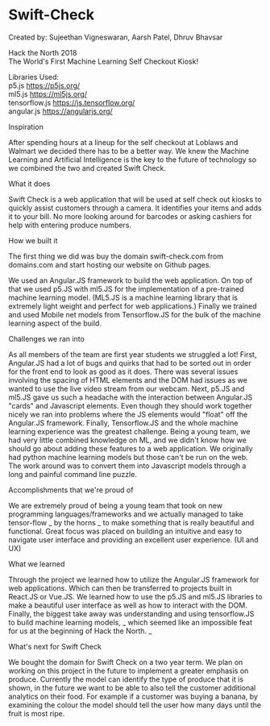 # Swift-Check
Created by: Sujeethan Vigneswaran, Aarsh Patel, Dhruv Bhavsar


Hack the North 2018
<br />
The World's First Machine Learning Self Checkout Kiosk!


Libraries Used:
<br />
  p5.js https://p5js.org/
  <br />
  ml5.js https://ml5js.org/
  <br />
  tensorflow.js https://js.tensorflow.org/
  <br />
  angular.js https://angularjs.org/
 
Inspiration

After spending hours at a lineup for the self checkout at Loblaws and Walmart we decided there has to be a better way. We knew the Machine Learning and Artificial Intelligence is the key to the future of technology so we combined the two and created Swift Check.

What it does

Swift Check is a web application that will be used at self check out kiosks to quickly assist customers through a camera. It identifies your items and adds it to your bill. No more looking around for barcodes or asking cashiers for help with entering produce numbers.

How we built it

The first thing we did was buy the domain swift-check.com from domains.com and start hosting our website on Github pages.

We used an Angular.JS framework to build the web application. On top of that we used p5.JS with ml5.JS for the implementation of a pre-trained machine learning model. (ML5.JS is a machine learning library that is extremely light weight and perfect for web applications.) Finally we trained and used Mobile net models from Tensorflow.JS for the bulk of the machine learning aspect of the build.

Challenges we ran into

As all members of the team are first year students we struggled a lot! First, Angular.JS had a lot of bugs and quirks that had to be sorted out in order for the front end to look as good as it does. There was several issues involving the spacing of HTML elements and the DOM had issues as we wanted to use the live video stream from our webcam. Next, p5.JS and ml5.JS gave us such a headache with the interaction between Angular.JS "cards" and Javascript elements. Even though they should work together nicely we ran into problems where the JS elements would "float" off the Angular.JS framework. Finally, Tensorflow.JS and the whole machine learning experience was the greatest challenge. Being a young team, we had very little combined knowledge on ML, and we didn't know how we should go about adding these features to a web application. We originally had python machine learning models but those can't be run on the web. The work around was to convert them into Javascript models through a long and painful command line puzzle.

Accomplishments that we're proud of

We are extremely proud of being a young team that took on new programming languages/frameworks and we actually managed to take tensor-flow _ by the horns _ to make something that is really beautiful and functional. Great focus was placed on building an intuitive and easy to navigate user interface and providing an excellent user experience. (UI and UX)

What we learned

Through the project we learned how to utilize the Angular.JS framework for web applications. Which can then be transferred to projects built in React.JS or Vue.JS. We learned how to use the p5.JS and ml5.JS libraries to make a beautiful user interface as well as how to interact with the DOM. Finally, the biggest take away was understanding and using tensorflow.JS to build machine learning models, _ which seemed like an impossible feat for us at the beginning of Hack the North. _

What's next for Swift Check

We bought the domain for Swift Check on a two year term. We plan on working on this project in the future to implement a greater emphasis on produce. Currently the model can identify the type of produce that it is shown, in the future we want to be able to also tell the customer additional analytics on their food. For example if a customer was buying a banana, by examining the colour the model should tell the user how many days until the fruit is most ripe.
